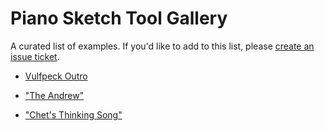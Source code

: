 
# Piano Sketch Tool Gallery

A curated list of examples. If you'd like to add to this list, please [create an issue ticket](https://github.com/ccorcos/piano-sketch-tool/issues/new).

- [Vulfpeck Outro](https://ccorcos.github.io/piano-sketch-tool/?song=T%2C63%2C1474%0AT%2C60%2C1488%0AT%2C48%2C1496%0AT%2C36%2C1498%0AT%2C72%2C1525%0AT%2C64%2C1551%0AF%2C63%2C1580%0AF%2C72%2C1961%0AF%2C60%2C1988%0AF%2C64%2C2001%0AT%2C72%2C2458%0AT%2C60%2C2461%0AT%2C64%2C2463%0AF%2C36%2C2847%0AF%2C48%2C2853%0AF%2C72%2C2982%0AF%2C64%2C2995%0AF%2C60%2C3003%0AT%2C72%2C3156%0AT%2C37%2C3160%0AT%2C60%2C3161%0AT%2C65%2C3163%0AT%2C49%2C3169%0AF%2C65%2C3287%0AF%2C60%2C3290%0AF%2C49%2C3300%0AF%2C72%2C3301%0AF%2C37%2C3319%0AT%2C38%2C3405%0AT%2C50%2C3407%0AT%2C72%2C3410%0AT%2C60%2C3415%0AT%2C66%2C3420%0AF%2C60%2C3858%0AF%2C66%2C3862%0AF%2C72%2C3864%0AT%2C66%2C4327%0AT%2C60%2C4330%0AT%2C72%2C4335%0AF%2C38%2C4799%0AF%2C50%2C4813%0AF%2C72%2C4814%0AF%2C60%2C4827%0AF%2C66%2C4851%0AT%2C60%2C5012%0AT%2C40%2C5014%0AT%2C52%2C5016%0AT%2C67%2C5017%0AT%2C72%2C5019%0AF%2C72%2C5142%0AF%2C60%2C5146%0AF%2C52%2C5150%0AF%2C40%2C5156%0AF%2C67%2C5172%0AT%2C41%2C5270%0AT%2C60%2C5273%0AT%2C69%2C5274%0AT%2C72%2C5275%0AT%2C53%2C5279%0AF%2C69%2C5641%0AF%2C60%2C5656%0AF%2C72%2C5669%0AT%2C60%2C6178%0AT%2C72%2C6180%0AT%2C69%2C6184%0AF%2C72%2C6618%0AF%2C69%2C6620%0AF%2C60%2C6637%0AF%2C53%2C6662%0AF%2C41%2C6672%0AT%2C68%2C6883%0AT%2C52%2C6887%0AT%2C60%2C6889%0AT%2C40%2C6892%0AT%2C72%2C6895%0AF%2C72%2C7011%0AF%2C52%2C7020%0AF%2C40%2C7028%0AF%2C60%2C7031%0AF%2C68%2C7048%0AT%2C51%2C7151%0AT%2C39%2C7153%0AT%2C60%2C7154%0AT%2C72%2C7158%0AT%2C67%2C7162%0AF%2C72%2C7595%0AF%2C60%2C7621%0AF%2C67%2C7655%0AF%2C39%2C7682%0AF%2C51%2C7686%0AT%2C66%2C7830%0AT%2C60%2C7836%0AT%2C50%2C7841%0AT%2C72%2C7848%0AT%2C38%2C7851%0AF%2C72%2C7970%0AF%2C50%2C7978%0AF%2C38%2C7980%0AF%2C60%2C7991%0AF%2C66%2C8004%0AT%2C37%2C8102%0AT%2C49%2C8112%0AT%2C60%2C8120%0AT%2C65%2C8122%0AT%2C72%2C8124%0AF%2C72%2C8673%0AF%2C60%2C8677%0AF%2C65%2C8709%0AF%2C49%2C8784%0AF%2C37%2C8793%0AT%2C60%2C8800%0AT%2C63%2C9010%0AT%2C48%2C9030%0AT%2C36%2C9036%0AT%2C64%2C9063%0AF%2C63%2C9080%0AF%2C60%2C9083%0AT%2C72%2C9279%0AT%2C60%2C9488%0AF%2C72%2C9757%0AF%2C60%2C9769%0AF%2C64%2C9788%0AF%2C48%2C9816%0AF%2C36%2C9823%0AT%2C64%2C10003%0AT%2C60%2C10004%0AT%2C48%2C10012%0AT%2C72%2C10014%0AT%2C36%2C10015%0AF%2C36%2C10485%0AF%2C72%2C10486%0AF%2C48%2C10499%0AF%2C60%2C10521%0AF%2C64%2C10532%0AT%2C37%2C10691%0AT%2C72%2C10696%0AT%2C49%2C10700%0AT%2C60%2C10703%0AT%2C65%2C10704%0AF%2C65%2C10840%0AF%2C60%2C10841%0AF%2C72%2C10844%0AF%2C49%2C10848%0AF%2C37%2C10871%0AT%2C38%2C10950%0AT%2C72%2C10951%0AT%2C66%2C10954%0AT%2C60%2C10955%0AT%2C50%2C10956%0AF%2C72%2C11445%0AF%2C60%2C11457%0AF%2C66%2C11512%0AF%2C50%2C11539%0AF%2C38%2C11543%0AT%2C60%2C11605%0AT%2C72%2C11643%0AF%2C72%2C11696%0AF%2C60%2C11761%0AT%2C60%2C11856%0AT%2C67%2C11858%0AT%2C41%2C11872%0AT%2C53%2C11873%0AT%2C72%2C11882%0AT%2C69%2C11926%0AF%2C67%2C12023%0AF%2C53%2C13009%0AT%2C53%2C13177%0AF%2C53%2C13552%0AF%2C60%2C13554%0AF%2C72%2C13615%0AF%2C69%2C13620%0AT%2C53%2C13643%0AF%2C53%2C14174%0AT%2C53%2C14340%0AT%2C70%2C14560%0AT%2C75%2C14565%0AT%2C67%2C14566%0AF%2C53%2C14684%0AF%2C75%2C14785%0AT%2C53%2C14796%0AF%2C70%2C14800%0AF%2C67%2C14825%0AT%2C65%2C15006%0AT%2C69%2C15013%0AT%2C76%2C15017%0AT%2C74%2C15020%0AF%2C53%2C15036%0AF%2C74%2C15135%0AF%2C76%2C15144%0AF%2C69%2C15177%0AF%2C65%2C15182%0AT%2C53%2C15262%0AT%2C63%2C15435%0AT%2C67%2C15455%0AF%2C67%2C15535%0AF%2C63%2C15552%0AT%2C65%2C15701%0AT%2C69%2C15703%0AF%2C53%2C15704%0AT%2C74%2C15706%0AT%2C76%2C15707%0AF%2C76%2C15891%0AF%2C74%2C15900%0AT%2C53%2C15916%0AF%2C69%2C15927%0AF%2C65%2C15944%0AF%2C53%2C16090%0AT%2C60%2C16135%0AF%2C41%2C16150%0AF%2C60%2C16269%0AT%2C63%2C16339%0AT%2C48%2C16342%0AT%2C36%2C16349%0AT%2C60%2C16356%0AT%2C64%2C16378%0AF%2C63%2C16383%0AT%2C72%2C16384%0AT%2C71%2C16416%0AF%2C71%2C16488%0AF%2C72%2C16810%0AF%2C60%2C16833%0AF%2C64%2C16835%0AT%2C60%2C17266%0AT%2C72%2C17267%0AT%2C64%2C17268%0AF%2C36%2C17682%0AF%2C48%2C17728%0AF%2C72%2C17752%0AF%2C64%2C17766%0AF%2C60%2C17784%0AT%2C37%2C17932%0AT%2C49%2C17933%0AT%2C72%2C17934%0AT%2C60%2C17940%0AT%2C65%2C17949%0AF%2C72%2C18060%0AF%2C60%2C18082%0AF%2C65%2C18083%0AF%2C37%2C18099%0AF%2C49%2C18100%0AT%2C38%2C18187%0AT%2C60%2C18189%0AT%2C50%2C18190%0AT%2C72%2C18192%0AT%2C66%2C18194%0AF%2C66%2C18586%0AF%2C60%2C18588%0AF%2C72%2C18616%0AT%2C66%2C19115%0AT%2C60%2C19118%0AT%2C72%2C19119%0AF%2C38%2C19559%0AF%2C50%2C19587%0AF%2C72%2C19589%0AF%2C60%2C19612%0AF%2C66%2C19640%0AT%2C72%2C19753%0AT%2C60%2C19755%0AT%2C67%2C19760%0AT%2C40%2C19767%0AT%2C52%2C19768%0AF%2C72%2C19904%0AF%2C52%2C19907%0AF%2C60%2C19911%0AF%2C40%2C19912%0AF%2C67%2C19922%0AT%2C72%2C20028%0AT%2C60%2C20033%0AT%2C69%2C20035%0AT%2C41%2C20040%0AT%2C53%2C20041%0AF%2C60%2C20593%0AF%2C69%2C20604%0AF%2C72%2C20605%0AT%2C60%2C20926%0AT%2C72%2C20927%0AT%2C69%2C20933%0AF%2C72%2C21352%0AF%2C69%2C21358%0AF%2C60%2C21368%0AF%2C53%2C21402%0AF%2C41%2C21406%0AT%2C68%2C21604%0AT%2C60%2C21606%0AT%2C72%2C21608%0AT%2C52%2C21619%0AT%2C40%2C21625%0AF%2C40%2C21741%0AF%2C72%2C21743%0AF%2C52%2C21754%0AF%2C60%2C21765%0AF%2C68%2C21778%0AT%2C60%2C21871%0AT%2C67%2C21884%0AT%2C72%2C21885%0AT%2C39%2C21887%0AT%2C51%2C21889%0AF%2C72%2C22322%0AF%2C60%2C22353%0AF%2C67%2C22393%0AF%2C51%2C22395%0AF%2C39%2C22421%0AT%2C66%2C22550%0AT%2C60%2C22552%0AT%2C72%2C22558%0AT%2C38%2C22559%0AT%2C50%2C22560%0AF%2C38%2C22692%0AF%2C72%2C22695%0AF%2C50%2C22700%0AF%2C60%2C22717%0AF%2C66%2C22718%0AT%2C37%2C22825%0AT%2C72%2C22827%0AT%2C49%2C22833%0AT%2C60%2C22834%0AT%2C65%2C22837%0AF%2C72%2C23233%0AF%2C60%2C23246%0AF%2C65%2C23303%0AF%2C49%2C23422%0AF%2C37%2C23433%0AT%2C60%2C23440%0AT%2C63%2C23645%0AT%2C48%2C23654%0AT%2C36%2C23661%0AT%2C64%2C23690%0AF%2C63%2C23692%0AF%2C60%2C23723%0AT%2C72%2C23904%0AT%2C60%2C24071%0AF%2C48%2C24133%0AF%2C72%2C24300%0AT%2C48%2C24307%0AF%2C60%2C24326%0AF%2C64%2C24367%0AT%2C60%2C24527%0AT%2C64%2C24533%0AT%2C72%2C24538%0AF%2C48%2C24629%0AT%2C48%2C24733%0AF%2C48%2C24893%0AT%2C43%2C24962%0AF%2C64%2C24990%0AF%2C60%2C24992%0AF%2C72%2C25039%0AF%2C36%2C25040%0AF%2C43%2C25132%0AT%2C45%2C25173%0AF%2C45%2C25320%0AT%2C46%2C25395%0AT%2C65%2C25417%0AT%2C72%2C25418%0AT%2C62%2C25419%0AF%2C72%2C25824%0AF%2C62%2C25836%0AF%2C65%2C25868%0AF%2C46%2C25887%0AT%2C62%2C26067%0AT%2C65%2C26068%0AT%2C46%2C26074%0AT%2C72%2C26075%0AF%2C62%2C26249%0AF%2C65%2C26263%0AF%2C72%2C26320%0AF%2C46%2C26389%0AT%2C45%2C26460%0AT%2C33%2C26701%0AT%2C61%2C26708%0AT%2C72%2C26717%0AT%2C67%2C26719%0AF%2C33%2C27416%0AT%2C33%2C27582%0AF%2C33%2C27959%0AT%2C33%2C28049%0AF%2C33%2C28569%0AT%2C33%2C28699%0AF%2C33%2C28860%0AT%2C33%2C28933%0AF%2C33%2C29270%0AT%2C33%2C29383%0AF%2C45%2C29643%0AF%2C33%2C29769%0AT%2C45%2C29822%0AF%2C67%2C29883%0AF%2C61%2C29895%0AF%2C72%2C29934%0AF%2C45%2C30011%0AT%2C43%2C30039%0AF%2C43%2C30182%0AT%2C41%2C30253%0AF%2C41%2C30383%0AT%2C40%2C30466%0AT%2C41%2C30485%0AF%2C41%2C30545%0AF%2C40%2C30574%0AT%2C72%2C30712%0AT%2C38%2C30718%0AT%2C60%2C30719%0AT%2C65%2C30721%0AT%2C50%2C30733%0AF%2C72%2C31334%0AF%2C60%2C31351%0AF%2C65%2C31369%0AT%2C60%2C31600%0AT%2C72%2C31602%0AT%2C65%2C31605%0AF%2C38%2C31962%0AF%2C50%2C31983%0AF%2C72%2C32000%0AF%2C60%2C32022%0AF%2C65%2C32026%0AT%2C51%2C32221%0AT%2C39%2C32223%0AT%2C66%2C32234%0AT%2C60%2C32239%0AT%2C72%2C32246%0AF%2C72%2C32393%0AF%2C39%2C32404%0AF%2C51%2C32411%0AF%2C60%2C32420%0AF%2C66%2C32424%0AT%2C40%2C32509%0AT%2C72%2C32510%0AT%2C52%2C32517%0AT%2C60%2C32519%0AT%2C67%2C32525%0AF%2C60%2C32996%0AF%2C72%2C33027%0AF%2C67%2C33042%0AF%2C52%2C33107%0AF%2C40%2C33120%0AT%2C60%2C33133%0AT%2C67%2C33156%0AF%2C67%2C33222%0AF%2C60%2C33283%0AT%2C60%2C33375%0AT%2C67%2C33377%0AT%2C41%2C33394%0AT%2C53%2C33396%0AT%2C72%2C33428%0AT%2C69%2C33467%0AF%2C67%2C33542%0AF%2C72%2C34541%0AF%2C69%2C34644%0AF%2C53%2C34684%0AF%2C41%2C34686%0AF%2C60%2C34745%0AT%2C54%2C35026%0AT%2C63%2C35028%0AT%2C42%2C35029%0AT%2C60%2C35035%0AT%2C66%2C35037%0AT%2C69%2C35038%0AF%2C69%2C36190%0AF%2C42%2C36251%0AF%2C54%2C36255%0AF%2C63%2C36257%0AF%2C60%2C36277%0AF%2C66%2C36329%0AT%2C60%2C36499%0AT%2C69%2C36504%0AT%2C62%2C36508%0AT%2C43%2C36518%0AT%2C55%2C36520%0AT%2C65%2C36521%0AF%2C43%2C36623%0AF%2C69%2C36624%0AF%2C55%2C36627%0AF%2C60%2C36634%0AF%2C62%2C36638%0AF%2C65%2C36639%0AT%2C60%2C36723%0AT%2C69%2C36724%0AT%2C43%2C36725%0AT%2C55%2C36727%0AT%2C62%2C36729%0AT%2C65%2C36737%0AF%2C69%2C36911%0AF%2C43%2C36918%0AF%2C60%2C36920%0AF%2C55%2C36924%0AF%2C62%2C36928%0AF%2C65%2C36934%0AT%2C60%2C37118%0AT%2C62%2C37124%0AT%2C69%2C37125%0AT%2C65%2C37126%0AT%2C43%2C37134%0AT%2C55%2C37136%0AF%2C69%2C37204%0AF%2C60%2C37224%0AF%2C55%2C37236%0AF%2C43%2C37237%0AF%2C62%2C37239%0AF%2C65%2C37255%0AT%2C43%2C37352%0AT%2C55%2C37354%0AT%2C60%2C37356%0AT%2C62%2C37357%0AT%2C69%2C37358%0AT%2C65%2C37359%0AF%2C55%2C37619%0AT%2C55%2C37726%0AF%2C69%2C37750%0AF%2C60%2C37758%0AF%2C62%2C37771%0AF%2C65%2C37773%0AF%2C55%2C37871%0AT%2C60%2C37939%0AT%2C69%2C37941%0AT%2C62%2C37943%0AT%2C65%2C37951%0AF%2C60%2C38311%0AF%2C69%2C38322%0AF%2C62%2C38342%0AF%2C65%2C38344%0AT%2C55%2C38356%0AT%2C60%2C38553%0AT%2C65%2C38557%0AT%2C69%2C38558%0AT%2C62%2C38560%0AF%2C69%2C39296%0AF%2C62%2C39316%0AF%2C60%2C39317%0AF%2C65%2C39322%0AT%2C60%2C39429%0AT%2C69%2C39436%0AT%2C62%2C39438%0AT%2C65%2C39439%0AF%2C55%2C39528%0AT%2C55%2C39617%0AF%2C69%2C39638%0AF%2C60%2C39650%0AF%2C62%2C39657%0AF%2C65%2C39662%0AF%2C43%2C39734%0AF%2C55%2C39735%0AT%2C60%2C39850%0AT%2C62%2C39851%0AT%2C65%2C39852%0AT%2C69%2C39854%0AT%2C55%2C39856%0AT%2C43%2C39857%0AF%2C69%2C39950%0AF%2C55%2C39951%0AF%2C43%2C39953%0AF%2C60%2C39955%0AF%2C62%2C39956%0AF%2C65%2C39983%0AT%2C55%2C40051%0AT%2C43%2C40057%0AT%2C60%2C40073%0AT%2C62%2C40086%0AT%2C65%2C40087%0AT%2C69%2C40089%0AF%2C69%2C40136%0AF%2C55%2C40141%0AF%2C43%2C40152%0AF%2C60%2C40157%0AF%2C62%2C40174%0AF%2C65%2C40185%0AT%2C43%2C40285%0AT%2C55%2C40287%0AT%2C60%2C40290%0AT%2C62%2C40292%0AT%2C65%2C40301%0AT%2C69%2C40302%0AF%2C69%2C40361%0AF%2C55%2C40369%0AF%2C43%2C40373%0AF%2C60%2C40392%0AF%2C62%2C40393%0AF%2C65%2C40418%0AT%2C43%2C40486%0AT%2C55%2C40487%0AT%2C60%2C40490%0AT%2C69%2C40491%0AT%2C62%2C40500%0AT%2C65%2C40504%0AF%2C69%2C40584%0AF%2C55%2C40586%0AF%2C43%2C40588%0AF%2C60%2C40589%0AF%2C62%2C40604%0AF%2C65%2C40605%0AT%2C43%2C40701%0AT%2C55%2C40702%0AT%2C69%2C40705%0AT%2C60%2C40708%0AT%2C62%2C40712%0AT%2C65%2C40720%0AF%2C55%2C40801%0AF%2C43%2C40802%0AF%2C60%2C40803%0AF%2C69%2C40804%0AF%2C62%2C40819%0AF%2C65%2C40840%0AT%2C69%2C40893%0AT%2C60%2C40901%0AT%2C43%2C40903%0AT%2C55%2C40904%0AT%2C62%2C40905%0AT%2C65%2C40918%0AF%2C69%2C40989%0AF%2C60%2C41002%0AF%2C62%2C41003%0AF%2C65%2C41004%0AF%2C55%2C41006%0AF%2C43%2C41007%0AT%2C69%2C41091%0AT%2C60%2C41093%0AT%2C62%2C41102%0AT%2C65%2C41109%0AT%2C43%2C41118%0AT%2C55%2C41120%0AF%2C62%2C41194%0AF%2C60%2C41195%0AF%2C55%2C41223%0AF%2C65%2C41228%0AF%2C43%2C41236%0AF%2C69%2C41245%0AT%2C43%2C41317%0AT%2C55%2C41319%0AF%2C55%2C41418%0AF%2C43%2C41428%0AT%2C72%2C41535%0AT%2C43%2C41537%0AT%2C55%2C41538%0AT%2C74%2C41539%0AT%2C77%2C41543%0AT%2C81%2C41563%0AT%2C83%2C41570%0AF%2C81%2C41624%0AF%2C83%2C41636%0AF%2C43%2C41637%0AF%2C55%2C41638%0AF%2C74%2C41653%0AF%2C77%2C41655%0AF%2C72%2C41656%0AT%2C55%2C41745%0AT%2C43%2C41753%0AT%2C81%2C41755%0AT%2C72%2C41757%0AT%2C74%2C41758%0AT%2C77%2C41759%0AF%2C72%2C41843%0AF%2C55%2C41853%0AF%2C81%2C41855%0AF%2C74%2C41856%0AF%2C43%2C41858%0AF%2C77%2C41872%0AT%2C43%2C41962%0AT%2C81%2C41971%0AT%2C55%2C41973%0AT%2C72%2C41974%0AT%2C74%2C41975%0AT%2C77%2C41976%0AF%2C72%2C42038%0AF%2C74%2C42053%0AF%2C77%2C42055%0AF%2C55%2C42058%0AF%2C81%2C42062%0AF%2C43%2C42069%0AT%2C81%2C42161%0AT%2C43%2C42162%0AT%2C55%2C42170%0AT%2C72%2C42172%0AT%2C77%2C42173%0AT%2C74%2C42176%0AF%2C74%2C42238%0AF%2C72%2C42240%0AF%2C43%2C42257%0AF%2C81%2C42259%0AF%2C55%2C42261%0AF%2C77%2C42268%0AT%2C81%2C42361%0AT%2C72%2C42369%0AT%2C55%2C42371%0AT%2C77%2C42372%0AT%2C74%2C42373%0AT%2C43%2C42375%0AF%2C74%2C42443%0AF%2C72%2C42453%0AF%2C77%2C42458%0AF%2C81%2C42460%0AF%2C43%2C42468%0AF%2C55%2C42469%0AT%2C81%2C42559%0AT%2C43%2C42570%0AT%2C55%2C42571%0AT%2C72%2C42573%0AT%2C77%2C42574%0AT%2C74%2C42586%0AT%2C76%2C42605%0AF%2C72%2C42654%0AF%2C43%2C42669%0AF%2C81%2C42672%0AF%2C55%2C42673%0AF%2C76%2C42678%0AF%2C74%2C42685%0AF%2C77%2C42687%0AT%2C74%2C42788%0AT%2C81%2C42790%0AT%2C72%2C42792%0AT%2C77%2C42793%0AT%2C55%2C42803%0AT%2C43%2C42805%0AF%2C81%2C42926%0AF%2C72%2C42935%0AF%2C43%2C42942%0AF%2C74%2C42943%0AF%2C77%2C42944%0AF%2C55%2C42957)

- ["The Andrew"](https://ccorcos.github.io/piano-sketch-tool/?song=T%2C48%2C2757%0AT%2C55%2C2977%0AT%2C58%2C3160%0AT%2C70%2C3366%0AT%2C63%2C3368%0AT%2C62%2C3376%0AF%2C70%2C5113%0AF%2C62%2C5121%0AF%2C63%2C5132%0AF%2C58%2C5347%0AF%2C55%2C5368%0AF%2C48%2C5410%0AT%2C44%2C6051%0AT%2C51%2C6254%0AT%2C55%2C6463%0AT%2C67%2C6658%0AT%2C58%2C6664%0AT%2C60%2C6666%0AF%2C44%2C8583%0AF%2C51%2C8625%0AF%2C60%2C8655%0AF%2C55%2C8668%0AF%2C58%2C8685%0AF%2C67%2C8697%0AT%2C48%2C9478%0AT%2C55%2C9704%0AT%2C58%2C9871%0AT%2C63%2C10099%0AT%2C70%2C10100%0AT%2C62%2C10103%0AF%2C62%2C10416%0AF%2C63%2C10468%0AF%2C70%2C10515%0AT%2C62%2C10530%0AF%2C62%2C10694%0AT%2C63%2C10773%0AT%2C72%2C10794%0AF%2C63%2C11618%0AF%2C72%2C11696%0AT%2C70%2C11908%0AF%2C70%2C12121%0AT%2C72%2C12151%0AT%2C70%2C12348%0AF%2C72%2C12410%0AF%2C58%2C12540%0AF%2C55%2C12563%0AT%2C63%2C12571%0AF%2C48%2C12596%0AF%2C70%2C12600%0AT%2C62%2C12783%0AF%2C63%2C12827%0AF%2C62%2C12932%0AT%2C44%2C13001%0AT%2C51%2C13211%0AT%2C55%2C13433%0AT%2C67%2C13650%0AT%2C58%2C13658%0AT%2C60%2C13663%0AF%2C55%2C13952%0AT%2C55%2C14063%0AF%2C67%2C14108%0AF%2C58%2C14116%0AF%2C60%2C14141%0AT%2C67%2C14322%0AT%2C58%2C14323%0AT%2C60%2C14327%0AF%2C67%2C15473%0AF%2C55%2C15533%0AF%2C60%2C15535%0AF%2C58%2C15565%0AF%2C51%2C15589%0AF%2C44%2C15590%0AT%2C51%2C16185%0AT%2C63%2C16191%0AT%2C56%2C16198%0AT%2C41%2C16199%0AT%2C55%2C16202%0AT%2C48%2C16228%0AF%2C55%2C16695%0AF%2C63%2C16706%0AF%2C56%2C16754%0AT%2C56%2C16881%0AT%2C63%2C16885%0AT%2C55%2C16887%0AF%2C51%2C16973%0AF%2C55%2C17233%0AF%2C63%2C17271%0AF%2C56%2C17292%0AT%2C51%2C17320%0AT%2C56%2C17512%0AT%2C63%2C17521%0AT%2C55%2C17530%0AF%2C41%2C17534%0AF%2C51%2C17549%0AF%2C48%2C17572%0AF%2C55%2C17629%0AF%2C63%2C17649%0AF%2C56%2C17663%0AT%2C43%2C17957%0AT%2C58%2C17961%0AT%2C53%2C17962%0AT%2C55%2C17967%0AT%2C65%2C17971%0AT%2C50%2C17973%0AF%2C55%2C18269%0AF%2C53%2C18278%0AF%2C65%2C18287%0AF%2C43%2C18297%0AF%2C58%2C18298%0AF%2C50%2C18311%0AT%2C58%2C18600%0AT%2C43%2C18603%0AT%2C55%2C18606%0AT%2C53%2C18608%0AT%2C65%2C18612%0AT%2C50%2C18613%0AF%2C55%2C18702%0AF%2C53%2C18733%0AF%2C58%2C18740%0AF%2C65%2C18751%0AF%2C43%2C18754%0AF%2C50%2C18761%0AT%2C67%2C19241%0AT%2C58%2C19252%0AT%2C60%2C19254%0AT%2C44%2C19255%0AT%2C51%2C19257%0AT%2C55%2C19261%0AF%2C51%2C19900%0AF%2C55%2C19917%0AT%2C51%2C20123%0AF%2C58%2C20199%0AT%2C55%2C20350%0AF%2C60%2C20601%0AF%2C67%2C20672%0AT%2C58%2C20793%0AT%2C60%2C21016%0AF%2C58%2C21045%0AF%2C55%2C21160%0AT%2C58%2C21203%0AF%2C60%2C21261%0AT%2C67%2C21436%0AF%2C58%2C21491%0AT%2C60%2C21650%0AT%2C58%2C21852%0AF%2C60%2C21929%0AF%2C58%2C21996%0AT%2C55%2C22090%0AT%2C58%2C22502%0AF%2C55%2C22649%0AF%2C67%2C22651%0AF%2C44%2C22695%0AF%2C51%2C22698%0AT%2C60%2C22732%0AF%2C58%2C22795%0AF%2C60%2C22874%0AT%2C51%2C23153%0AT%2C41%2C23182%0AT%2C56%2C23184%0AT%2C48%2C23196%0AT%2C55%2C23197%0AT%2C63%2C23199%0AF%2C55%2C23627%0AF%2C63%2C23644%0AF%2C56%2C23661%0AT%2C56%2C23851%0AT%2C63%2C23861%0AT%2C55%2C23862%0AF%2C51%2C23936%0AF%2C55%2C24172%0AF%2C63%2C24192%0AF%2C56%2C24228%0AT%2C51%2C24249%0AF%2C41%2C24458%0AT%2C56%2C24466%0AT%2C55%2C24474%0AT%2C63%2C24478%0AF%2C51%2C24491%0AF%2C48%2C24504%0AF%2C63%2C24597%0AF%2C56%2C24618%0AF%2C55%2C24634%0AT%2C58%2C24903%0AT%2C53%2C24907%0AT%2C55%2C24912%0AT%2C50%2C24918%0AT%2C43%2C24923%0AT%2C65%2C24925%0AF%2C65%2C25308%0AF%2C53%2C25321%0AF%2C55%2C25322%0AF%2C58%2C25337%0AF%2C43%2C25346%0AF%2C50%2C25388%0AT%2C58%2C25539%0AT%2C55%2C25548%0AT%2C43%2C25550%0AT%2C53%2C25551%0AT%2C65%2C25552%0AT%2C50%2C25555%0AF%2C65%2C25600%0AF%2C53%2C25661%0AF%2C55%2C25663%0AF%2C58%2C25668%0AF%2C50%2C25683%0AF%2C43%2C25685%0AT%2C39%2C26198%0AT%2C62%2C26199%0AT%2C51%2C26207%0AT%2C46%2C26211%0AT%2C53%2C26214%0AT%2C55%2C26216%0AF%2C51%2C27278%0AF%2C53%2C27279%0AF%2C39%2C27282%0AF%2C46%2C27289%0AF%2C55%2C27296%0AF%2C62%2C27298)


- ["Chet's Thinking Song"](https://ccorcos.github.io/piano-sketch-tool/?song=T%2C60%2C987%0AT%2C48%2C1002%0AF%2C60%2C1245%0AT%2C67%2C1250%0AT%2C70%2C1377%0AF%2C67%2C1474%0AT%2C55%2C1541%0AF%2C70%2C1546%0AF%2C55%2C1721%0AT%2C60%2C1827%0AF%2C60%2C2044%0AT%2C72%2C2102%0AT%2C58%2C2107%0AF%2C72%2C2307%0AF%2C58%2C2346%0AT%2C60%2C2380%0AF%2C60%2C2593%0AT%2C67%2C2677%0AT%2C55%2C2687%0AF%2C67%2C2844%0AF%2C55%2C2919%0AT%2C60%2C2978%0AF%2C48%2C3017%0AF%2C60%2C3133%0AT%2C51%2C3261%0AT%2C63%2C3270%0AF%2C63%2C3511%0AT%2C60%2C3535%0AF%2C60%2C3709%0AT%2C65%2C3712%0AT%2C53%2C3844%0AF%2C51%2C3913%0AF%2C65%2C4003%0AF%2C53%2C4047%0AT%2C60%2C4132%0AF%2C60%2C4320%0AT%2C67%2C4415%0AT%2C55%2C4416%0AF%2C55%2C4599%0AF%2C67%2C4622%0AT%2C60%2C4694%0AF%2C60%2C4849%0AT%2C63%2C4982%0AT%2C51%2C4994%0AF%2C51%2C5164%0AF%2C63%2C5191%0AT%2C60%2C5257%0AF%2C60%2C5418%0AT%2C60%2C5543%0AT%2C48%2C5568%0AT%2C67%2C5821%0AF%2C60%2C5836%0AT%2C70%2C5967%0AF%2C67%2C6088%0AT%2C55%2C6109%0AF%2C70%2C6195%0AF%2C55%2C6291%0AT%2C60%2C6386%0AF%2C60%2C6623%0AT%2C58%2C6639%0AT%2C72%2C6666%0AF%2C72%2C6900%0AT%2C60%2C6940%0AF%2C58%2C6947%0AF%2C60%2C7145%0AT%2C48%2C7196%0AT%2C55%2C7238%0AT%2C67%2C7240%0AF%2C67%2C7394%0AF%2C55%2C7490%0AT%2C60%2C7514%0AF%2C48%2C7557%0AF%2C48%2C7561%0AF%2C60%2C7682%0AT%2C51%2C7807%0AT%2C63%2C7812%0AF%2C63%2C8051%0AT%2C60%2C8073%0AF%2C60%2C8234%0AT%2C65%2C8244%0AT%2C53%2C8381%0AF%2C51%2C8421%0AF%2C65%2C8562%0AF%2C53%2C8599%0AT%2C60%2C8644%0AF%2C60%2C8814%0AT%2C67%2C8938%0AT%2C55%2C8939%0AF%2C67%2C9120%0AF%2C55%2C9145%0AT%2C60%2C9221%0AF%2C60%2C9377%0AT%2C51%2C9512%0AT%2C63%2C9527%0AF%2C63%2C9744%0AF%2C51%2C9772%0AT%2C60%2C9806%0AF%2C60%2C9965%0AT%2C60%2C10072%0AT%2C48%2C10096%0AT%2C67%2C10368%0AF%2C60%2C10490%0AT%2C70%2C10520%0AT%2C55%2C10657%0AF%2C67%2C10665%0AF%2C70%2C10713%0AF%2C55%2C10828%0AT%2C60%2C10941%0AF%2C60%2C11134%0AT%2C58%2C11215%0AT%2C72%2C11225%0AF%2C72%2C11418%0AF%2C58%2C11474%0AT%2C60%2C11498%0AF%2C60%2C11703%0AT%2C67%2C11798%0AT%2C55%2C11806%0AF%2C67%2C11974%0AF%2C55%2C12015%0AT%2C60%2C12095%0AF%2C48%2C12108%0AF%2C60%2C12257%0AT%2C51%2C12392%0AT%2C63%2C12394%0AF%2C63%2C12599%0AT%2C60%2C12639%0AF%2C60%2C12788%0AT%2C65%2C12826%0AT%2C53%2C12962%0AF%2C51%2C13004%0AF%2C65%2C13124%0AF%2C53%2C13155%0AT%2C60%2C13235%0AF%2C60%2C13382%0AT%2C55%2C13532%0AT%2C67%2C13533%0AF%2C67%2C13720%0AF%2C55%2C13732%0AT%2C60%2C13831%0AF%2C60%2C13999%0AT%2C51%2C14108%0AT%2C63%2C14125%0AF%2C63%2C14311%0AF%2C51%2C14343%0AT%2C60%2C14397%0AF%2C60%2C14565%0AT%2C60%2C14668%0AT%2C48%2C14704%0AT%2C67%2C14965%0AF%2C60%2C15026%0AT%2C70%2C15120%0AF%2C67%2C15236%0AT%2C55%2C15259%0AF%2C70%2C15328%0AF%2C55%2C15433%0AT%2C60%2C15519%0AF%2C60%2C15752%0AT%2C58%2C15816%0AT%2C72%2C15817%0AF%2C72%2C16015%0AF%2C58%2C16050%0AT%2C60%2C16082%0AF%2C60%2C16289%0AT%2C55%2C16381%0AT%2C67%2C16382%0AF%2C67%2C16543%0AF%2C55%2C16623%0AT%2C60%2C16661%0AF%2C48%2C16682%0AF%2C60%2C16839%0AT%2C63%2C16940%0AT%2C51%2C16948%0AF%2C63%2C17183%0AT%2C60%2C17203%0AF%2C60%2C17364%0AT%2C65%2C17371%0AT%2C53%2C17531%0AF%2C51%2C17537%0AF%2C65%2C17682%0AF%2C53%2C17734%0AT%2C60%2C17782%0AF%2C60%2C17977%0AT%2C55%2C18083%0AT%2C67%2C18084%0AF%2C67%2C18265%0AF%2C55%2C18281%0AT%2C60%2C18353%0AF%2C60%2C18552%0AT%2C63%2C18648%0AT%2C51%2C18649%0AF%2C63%2C18832%0AF%2C51%2C18852%0AT%2C60%2C18916%0AF%2C60%2C19073%0AT%2C60%2C19188%0AT%2C48%2C19203%0AF%2C60%2C19515%0AT%2C55%2C19633%0AT%2C60%2C19635%0AT%2C67%2C19649%0AF%2C60%2C19848%0AF%2C55%2C19870%0AF%2C67%2C19872%0AT%2C58%2C20081%0AT%2C70%2C20085%0AT%2C60%2C20089%0AF%2C60%2C20698%0AF%2C70%2C20761%0AT%2C60%2C20950%0AT%2C63%2C21075%0AF%2C58%2C21140%0AF%2C60%2C21172%0AT%2C67%2C21217%0AF%2C48%2C21219%0AF%2C63%2C21258%0AT%2C70%2C21324%0AF%2C67%2C21416%0AF%2C70%2C21437%0AT%2C60%2C21485%0AT%2C72%2C21492%0AT%2C51%2C21493%0AF%2C60%2C21801%0AF%2C72%2C21802%0AF%2C51%2C21849%0AT%2C51%2C21909%0AT%2C60%2C21910%0AT%2C72%2C21911%0AF%2C60%2C22220%0AF%2C72%2C22228%0AT%2C60%2C22319%0AT%2C70%2C22324%0AF%2C51%2C22494%0AF%2C60%2C22520%0AF%2C70%2C22524%0AT%2C60%2C22600%0AT%2C53%2C22611%0AT%2C69%2C22615%0AF%2C60%2C22916%0AF%2C69%2C22943%0AF%2C53%2C22965%0AT%2C60%2C23023%0AT%2C69%2C23027%0AT%2C53%2C23033%0AF%2C60%2C23300%0AF%2C69%2C23321%0AF%2C53%2C23340%0AT%2C60%2C23437%0AT%2C67%2C23444%0AF%2C60%2C23569%0AF%2C67%2C23584%0AT%2C60%2C23715%0AT%2C48%2C23722%0AT%2C67%2C23727%0AF%2C60%2C24023%0AF%2C67%2C24049%0AT%2C60%2C24133%0AT%2C65%2C24139%0AF%2C48%2C24141%0AT%2C55%2C24144%0AF%2C60%2C24389%0AF%2C65%2C24425%0AF%2C55%2C24434%0AT%2C60%2C24568%0AT%2C67%2C24570%0AT%2C58%2C24572%0AF%2C67%2C24793%0AF%2C60%2C24794%0AT%2C63%2C24856%0AT%2C60%2C24860%0AF%2C60%2C25422%0AF%2C63%2C25426%0AT%2C60%2C25652%0AT%2C63%2C25665%0AF%2C60%2C25783%0AF%2C63%2C25818%0AT%2C65%2C25827%0AF%2C58%2C25849%0AF%2C65%2C25919%0AT%2C60%2C25949%0AT%2C67%2C25954%0AT%2C51%2C25961%0AF%2C60%2C26267%0AF%2C67%2C26292%0AF%2C51%2C26302%0AT%2C60%2C26366%0AT%2C51%2C26368%0AT%2C67%2C26369%0AF%2C60%2C26649%0AF%2C67%2C26685%0AF%2C51%2C26687%0AT%2C60%2C26786%0AT%2C65%2C26793%0AF%2C65%2C26919%0AF%2C60%2C26925%0AT%2C60%2C27053%0AT%2C46%2C27054%0AT%2C65%2C27061%0AF%2C60%2C27391%0AF%2C65%2C27405%0AT%2C63%2C27467%0AF%2C46%2C27500%0AF%2C63%2C27801%0AT%2C60%2C27911%0AF%2C60%2C28074%0AT%2C48%2C28194%0AT%2C60%2C28199%0AT%2C60%2C28608%0AT%2C67%2C28619%0AT%2C55%2C28633%0AF%2C60%2C28875%0AF%2C60%2C28876%0AF%2C67%2C28902%0AF%2C55%2C28950%0AT%2C58%2C29032%0AT%2C70%2C29043%0AT%2C60%2C29045%0AF%2C60%2C29683%0AF%2C70%2C29740%0AT%2C60%2C29952%0AT%2C63%2C30054%0AF%2C58%2C30134%0AF%2C48%2C30161%0AF%2C60%2C30174%0AT%2C67%2C30233%0AF%2C63%2C30283%0AT%2C70%2C30335%0AF%2C67%2C30419%0AF%2C70%2C30456%0AT%2C60%2C30490%0AT%2C72%2C30500%0AT%2C51%2C30501%0AF%2C72%2C30805%0AF%2C60%2C30817%0AF%2C51%2C30834%0AT%2C51%2C30899%0AT%2C72%2C30903%0AT%2C60%2C30904%0AF%2C60%2C31220%0AF%2C72%2C31221%0AT%2C60%2C31324%0AT%2C70%2C31328%0AF%2C60%2C31515%0AF%2C70%2C31520%0AF%2C51%2C31521%0AT%2C60%2C31588%0AT%2C69%2C31598%0AT%2C53%2C31617%0AF%2C60%2C31899%0AF%2C69%2C31913%0AF%2C53%2C31934%0AT%2C60%2C31991%0AT%2C69%2C31995%0AT%2C53%2C32001%0AF%2C69%2C32360%0AF%2C53%2C32374%0AF%2C60%2C32379%0AT%2C67%2C32449%0AT%2C60%2C32457%0AF%2C60%2C32615%0AF%2C67%2C32616%0AT%2C60%2C32718%0AT%2C67%2C32735%0AT%2C48%2C32751%0AF%2C60%2C33079%0AF%2C67%2C33084%0AF%2C48%2C33160%0AT%2C60%2C33168%0AT%2C65%2C33176%0AT%2C55%2C33183%0AF%2C60%2C33423%0AF%2C55%2C33476%0AF%2C65%2C33478%0AT%2C60%2C33625%0AT%2C67%2C33626%0AT%2C58%2C33633%0AF%2C67%2C34061%0AF%2C60%2C34067%0AT%2C60%2C34244%0AT%2C63%2C34249%0AF%2C60%2C34615%0AF%2C63%2C34625%0AT%2C63%2C34785%0AF%2C58%2C34942%0AT%2C65%2C34944%0AF%2C63%2C34972%0AF%2C65%2C35046%0AT%2C60%2C35085%0AT%2C51%2C35090%0AT%2C67%2C35091%0AF%2C60%2C35394%0AF%2C67%2C35422%0AF%2C51%2C35425%0AT%2C51%2C35495%0AT%2C67%2C35508%0AT%2C60%2C35510%0AF%2C60%2C35819%0AF%2C51%2C35850%0AF%2C67%2C35861%0AT%2C60%2C35953%0AT%2C65%2C35956%0AF%2C60%2C36082%0AF%2C65%2C36109%0AT%2C60%2C36250%0AT%2C46%2C36253%0AT%2C65%2C36256%0AF%2C60%2C36554%0AF%2C65%2C36583%0AF%2C46%2C36644%0AT%2C63%2C36676%0AF%2C63%2C37017%0AT%2C60%2C37133%0AF%2C60%2C37256%0AT%2C60%2C37391%0AT%2C48%2C37405%0AT%2C67%2C37691%0AF%2C60%2C37771%0AT%2C70%2C37836%0AT%2C55%2C37974%0AF%2C67%2C37983%0AF%2C70%2C38100%0AF%2C55%2C38151%0AT%2C60%2C38233%0AF%2C60%2C38485%0AT%2C58%2C38526%0AT%2C72%2C38545%0AF%2C48%2C38783%0AT%2C60%2C38811%0AF%2C72%2C38820%0AF%2C58%2C38828%0AT%2C48%2C38992%0AF%2C60%2C39043%0AT%2C55%2C39118%0AT%2C67%2C39123%0AF%2C67%2C39268%0AF%2C55%2C39382%0AF%2C48%2C39393%0AT%2C60%2C39419%0AF%2C60%2C39572%0AT%2C51%2C39699%0AT%2C63%2C39700%0AF%2C63%2C39959%0AT%2C60%2C39970%0AT%2C65%2C40137%0AF%2C60%2C40150%0AT%2C53%2C40286%0AF%2C51%2C40341%0AF%2C65%2C40456%0AF%2C53%2C40506%0AT%2C60%2C40550%0AF%2C60%2C40733%0AT%2C55%2C40842%0AT%2C67%2C40845%0AF%2C55%2C41025%0AF%2C67%2C41049%0AT%2C60%2C41145%0AF%2C60%2C41306%0AT%2C51%2C41415%0AT%2C63%2C41417%0AF%2C51%2C41602%0AF%2C63%2C41610%0AT%2C60%2C41701%0AF%2C60%2C41873%0AT%2C60%2C41971%0AT%2C48%2C41994%0AT%2C67%2C42250%0AF%2C60%2C42311%0AT%2C70%2C42402%0AT%2C55%2C42527%0AF%2C67%2C42533%0AF%2C70%2C42616%0AF%2C55%2C42716%0AT%2C60%2C42801%0AF%2C60%2C43000%0AT%2C58%2C43083%0AT%2C72%2C43085%0AF%2C72%2C43316%0AF%2C58%2C43332%0AT%2C60%2C43367%0AF%2C60%2C43560%0AT%2C67%2C43668%0AT%2C55%2C43671%0AF%2C67%2C43818%0AF%2C55%2C43902%0AF%2C48%2C43927%0AT%2C60%2C43938%0AF%2C60%2C44087%0AT%2C63%2C44239%0AT%2C51%2C44240%0AF%2C63%2C44506%0AT%2C60%2C44517%0AF%2C60%2C44671%0AT%2C65%2C44676%0AT%2C53%2C44826%0AF%2C51%2C44852%0AF%2C65%2C44906%0AF%2C53%2C45032%0AT%2C60%2C45089%0AF%2C60%2C45232%0AT%2C67%2C45378%0AT%2C55%2C45388%0AF%2C67%2C45534%0AF%2C55%2C45537%0AT%2C60%2C45662%0AF%2C60%2C45816%0AT%2C51%2C45940%0AT%2C63%2C45953%0AF%2C51%2C46144%0AF%2C63%2C46154%0AT%2C60%2C46268%0AF%2C60%2C46534%0AT%2C48%2C46866%0AT%2C55%2C47061%0AT%2C58%2C47204%0AT%2C60%2C47321%0AT%2C63%2C47395%0AT%2C67%2C47504%0AT%2C70%2C47608%0AF%2C60%2C47612%0AF%2C63%2C47700%0AT%2C72%2C47800%0AF%2C70%2C47837%0AF%2C67%2C47854%0AT%2C70%2C48017%0AF%2C72%2C48117%0AT%2C67%2C48199%0AF%2C70%2C48259%0AF%2C58%2C48267%0AT%2C63%2C48268%0AF%2C67%2C48342%0AT%2C60%2C48399%0AF%2C63%2C48451%0AF%2C55%2C48526%0AT%2C67%2C48558%0AF%2C60%2C48567%0AT%2C63%2C48638%0AT%2C60%2C48720%0AF%2C67%2C48721%0AF%2C63%2C48760%0AT%2C58%2C48769%0AF%2C60%2C48862%0AF%2C48%2C48891%0AT%2C55%2C48900%0AF%2C58%2C49059%0AT%2C48%2C49108%0AF%2C55%2C49171%0AF%2C48%2C49882)